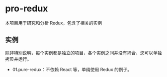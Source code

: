 # pro-redux

本项目用于研究和分析 Redux，包含了相关的实例

## 实例

除非特别说明，每个实例都是独立的项目，各个实例之间并没有耦合，您可以单独拷贝并运行。

- 01.pure-redux：不依赖 React 等，单纯使用 Redux 的例子。


